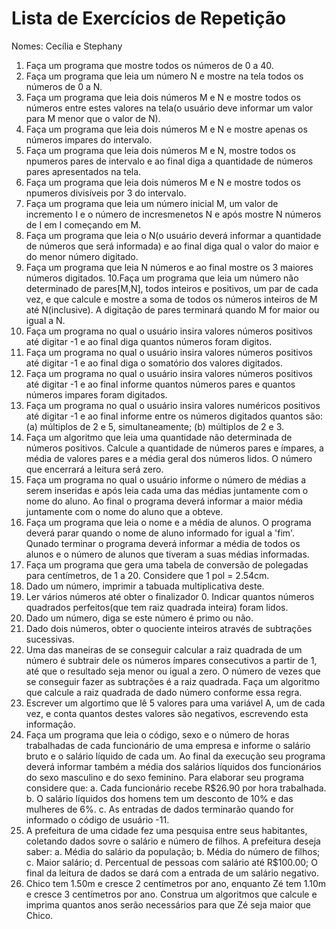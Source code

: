 # Lista de Exercícios de Repetição

Nomes: Cecília e Stephany

1. Faça um programa que mostre todos os números de 0 a 40.
2. Faça um programa que leia um número N e mostre na tela todos os números de 0 a N.
3. Faça um programa que leia dois números M e N e mostre todos os números entre estes valores na tela(o usuário deve informar um valor para M menor que o valor de N).
4. Faça um programa que leia dois números M e N e mostre apenas os números impares do intervalo. 
5. Faça um programa que leia dois números M e N, mostre todos os npumeros pares de intervalo e ao final diga a quantidade de números pares apresentados na tela.
6. Faça um programa que leia dois números M e N e mostre todos os npumeros divisíveis por 3 do intervalo.
7. Faça um programa que leia um número inicial M, um valor de incremento I e o número de incresmenetos N e após mostre N números de I em I começando em M.
8. Faça um programa que leia o N(o usuário deverá informar a quantidade de números que será informada) e ao final diga qual o valor do maior e do menor número digitado.
9. Faça um programa que leia N números e ao final mostre os 3 maiores números digitados.
10.Faça um programa que leia um número não determinado de pares[M,N], todos inteiros e positivos, um par de cada vez, e que calcule e mostre a soma de todos os números inteiros de M até N(inclusive). A digitação de pares terminará quando M for maior ou igual a N.
11. Faça um programa no qual o usuário insira valores números positivos até digitar -1 e ao final diga quantos números foram digitos.
12. Faça um programa no qual o usuário insira valores números positivos até digitar -1 e ao final diga o somatório dos valores digitados.
13. Faça um programa no qual o usuário insira valores números positivos até digitar -1 e ao final informe quantos números pares e quantos números impares foram digitados.
14. Faça um programa no qual o usuário insira valores numéricos positivos até digitar -1 e ao final informe entre os números digitados quantos são: (a) múltiplos de 2 e 5, simultaneamente; (b) múltiplos de 2 e 3.
15. Faça um algoritmo que leia uma quantidade não determinada de números positivos. Calcule a quantidade de números pares e ímpares, a média de valores pares e a média geral dos números lidos. O número que encerrará a leitura será zero. 
16. Faça um programa no qual o usuário informe o número de médias a serem inseridas e após leia cada uma das médias juntamente com o nome do aluno. Ao final o programa deverá informar a maior média juntamente com o nome do aluno que a obteve.
17. Faça um programa que leia o nome e a média de alunos. O programa deverá parar quando o nome de aluno informado for igual a 'fim'. Qunado terminar o programa deverá informar a média de todos os alunos e o número de alunos que tiveram a suas médias informadas. 
18. Faça um programa que gera uma tabela de conversão de polegadas para centímetros, de 1 a 20. Considere que 1 pol = 2.54cm.
19. Dado um número, imprimir a tabuada multiplicativa deste.
20. Ler vários números até obter o finalizador 0. Indicar quantos números quadrados perfeitos(que tem raiz quadrada inteira) foram lidos.
21. Dado um número, diga se este número é primo ou não.
22. Dado dois números, obter o quociente inteiros através de subtrações sucessivas.
23. Uma das maneiras de se conseguir calcular a raiz quadrada de um número é subtrair dele os números ímpares consecutivos a partir de 1, até que o resultado seja menor ou igual a zero. O número de vezes que se conseguir fazer as subtrações é a raiz quadrada. Faça um algoritmo que calcule a raiz quadrada de dado número conforme essa regra.
24. Escrever um algortimo que lê 5 valores para uma variável A, um de cada vez, e conta quantos destes valores são negativos, escrevendo esta informação.
25. Faça um programa que leia o código, sexo e o número de horas trabalhadas de cada funcionário de uma empresa e informe o salário bruto e o salário líquido de cada um. Ao final da execução seu programa deverá informar também a média dos salários líquidos dos funcionários do sexo masculino e do sexo feminino. Para elaborar seu programa considere que:
  a. Cada funcionário recebe R$26.90 por hora trabalhada.
  b. O salário líquidos dos homens tem um desconto de 10% e das mulheres de 6%.
  c. As entradas de dados terminarão quando for informado o código de usuário -11.
26. A prefeitura de uma cidade fez uma pesquisa entre seus habitantes, coletando dados sovre o salário e número de filhos. A prefeitura deseja saber:
  a. Média do salário da população;
  b. Média do número de filhos;
  c. Maior salário;
  d. Percentual de pessoas com salário até R$100.00;
O final da leitura de dados se dará com a entrada de um salário negativo.
27. Chico tem 1.50m e cresce 2 centímetros por ano, enquanto Zé tem 1.10m e cresce 3 centímetros por ano. Construa um algoritmos que calcule e imprima quantos anos serão necessários para que Zé seja maior que Chico. 

